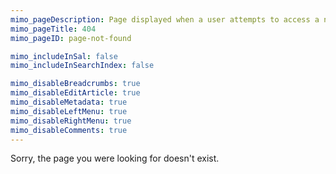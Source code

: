 ```yaml
---
mimo_pageDescription: Page displayed when a user attempts to access a non existent page.
mimo_pageTitle: 404
mimo_pageID: page-not-found

mimo_includeInSal: false
mimo_includeInSearchIndex: false

mimo_disableBreadcrumbs: true
mimo_disableEditArticle: true
mimo_disableMetadata: true
mimo_disableLeftMenu: true
mimo_disableRightMenu: true
mimo_disableComments: true
---
```


Sorry, the page you were looking for doesn't exist.